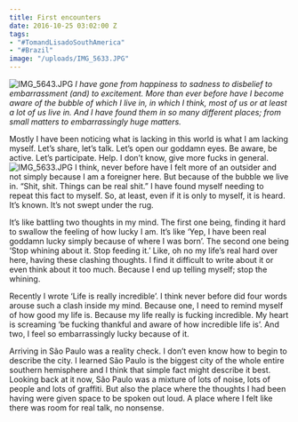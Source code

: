 ```yaml
---
title: First encounters
date: 2016-10-25 03:02:00 Z
tags:
- "#TomandLisadoSouthAmerica"
- "#Brazil"
image: "/uploads/IMG_5633.JPG"
---
```


![IMG_5643.JPG](/uploads/IMG_5643.JPG)
*I have gone from happiness to sadness to disbelief to embarrassment (and) to excitement. More than ever before have I become aware of the bubble of which I live in, in which I think, most of us or at least a lot of us live in. And I have found them in so many different places; from small matters to embarrassingly huge matters.*<!--more-->

Mostly I have been noticing what is lacking in this world is what I am lacking myself. Let’s share, let’s talk. Let’s open our goddamn eyes. Be aware, be active. Let’s participate. Help. I don’t know, give more fucks in general.
![IMG_5633.JPG](/uploads/IMG_5633.JPG)
I think, never before have I felt more of an outsider and not simply because I am a foreigner here. But because of the bubble we live in. “Shit, shit. Things can be real shit.” I have found myself needing to repeat this fact to myself. So, at least, even if it is only to myself, it is heard. It’s known. It’s not swept under the rug.

It’s like battling two thoughts in my mind. The first one being, finding it hard to swallow the feeling of how lucky I am. It’s like ‘Yep, I have been real goddamn lucky simply because of where I was born’. The second one being ‘Stop whining about it. Stop feeding it.’ Like, oh no my life’s real hard over here, having these clashing thoughts. I find it difficult to write about it or even think about it too much. Because I end up telling myself; stop the whining.

Recently I wrote ‘Life is really incredible’. I think never before did four words arouse such a clash inside my mind. Because one, I need to remind myself of how good my life is. Because my life really is fucking incredible. My heart is screaming ‘be fucking thankful and aware of how incredible life is’. And two, I feel so embarrassingly lucky because of it.

Arriving in São Paulo was a reality check. I don’t even know how to begin to describe the city. I learned São Paulo is the biggest city of the whole entire southern hemisphere and I think that simple fact might describe it best. Looking back at it now, São Paulo was a mixture of lots of noise, lots of people and lots of graffiti. But also the place where the thoughts I had been having were given space to be spoken out loud. A place where I felt like there was room for real talk, no nonsense.